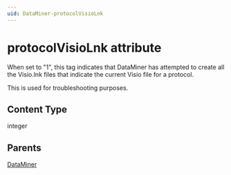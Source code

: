 ```yaml
---
uid: DataMiner-protocolVisioLnk
---
```


# protocolVisioLnk attribute

When set to "1", this tag indicates that DataMiner has attempted to create all the Visio.lnk files that indicate the current Visio file for a protocol.

This is used for troubleshooting purposes.

## Content Type

integer

## Parents

[DataMiner](xref:DataMiner)
